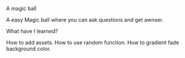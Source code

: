 A magic ball

A easy Magic ball where you can ask questions and get awnser.

What have I learned?

How to add assets.
How to use random function.
How to gradient fade background color.
